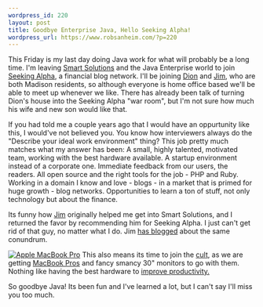 ```yaml
--- 
wordpress_id: 220
layout: post
title: Goodbye Enterprise Java, Hello Seeking Alpha!
wordpress_url: https://www.robsanheim.com/?p=220
---
```

This Friday is my last day doing Java work for what will probably be a long time.  I'm leaving <a href="https://www.smart-solutions.com">Smart Solutions</a> and the Java Enterprise world to join <a href="https://seekingalpha.com">Seeking Alpha</a>, a financial blog network.  I'll be joining <a href="https://almaer.com/blog">Dion</a> and <a href="https://jimhalberg.com">Jim</a>, who are both Madison residents, so although everyone is home office based we'll be able to meet up whenever we like.  There has already been talk of turning Dion's house into the Seeking Alpha "war room", but I'm not sure how much his wife and new son would like that.  

If you had told me a couple years ago that I would have an oppurtunity like this, I would've not believed you.  You know how interviewers always do the "Describe your ideal work environment" thing?  This job pretty much matches what my answer has been: A small, highly talented, motivated team, working with the best hardware available.  A startup environment instead of a corporate one.  Immediate feedback from our users, the readers.  All open source and the right tools for the job - PHP and Ruby.  Working in a domain I know and love - blogs - in a market that is primed for huge growth - blog networks.  Opportunities to learn a ton of stuff, not only technology but about the finance.

Its funny how <a href="https://jimhalberg.com">Jim</a> originally helped me get into Smart Solutions, and I returned the favor by recommending him for Seeking Alpha.  I just can't get rid of that guy, no matter what I do.  Jim <a href="https://jameshalberg.wordpress.com/2006/04/06/seeking-alpha/">has blogged</a> about the same conundrum.

<a href="https://www.amazon.com/exec/obidos/redirect?tag=panasonicyout-20%26link_code=xm2%26camp=2025%26creative=165953%26path=https://www.amazon.com/gp/redirect.html%253fASIN=B0006PK94Q%2526tag=panasonicyout-20%2526lcode=xm2%2526cID=2025%2526ccmID=165953%2526location=/o/ASIN/B0006PK94Q%25253FSubscriptionId=0EMV44A9A5YT1RVDGZ82" title="details at Amazon"><img class="right" src="https://images.amazon.com/images/P/B0006PK94Q.01._SCTHUMBZZZ_.jpg" alt="Apple MacBook Pro" /></a>
This also means its time to join the <a href="https://blog.wired.com/cultofmac/">cult</a>, as we are getting <a href="https://www.amazon.com/exec/obidos/redirect?tag=panasonicyout-20%26link_code=xm2%26camp=2025%26creative=165953%26path=https://www.amazon.com/gp/redirect.html%253fASIN=B0006PK94Q%2526tag=panasonicyout-20%2526lcode=xm2%2526cID=2025%2526ccmID=165953%2526location=/o/ASIN/B0006PK94Q%25253FSubscriptionId=0EMV44A9A5YT1RVDGZ82">MacBook Pros</a> and fancy smancy 30" monitors to go with them.  Nothing like having the best hardware to <a href="https://jeremy.zawodny.com/blog/archives/005541.html">improve productivity.</a>

So goodbye Java!  Its been fun and I've learned a lot, but I can't say I'll miss you too much.
